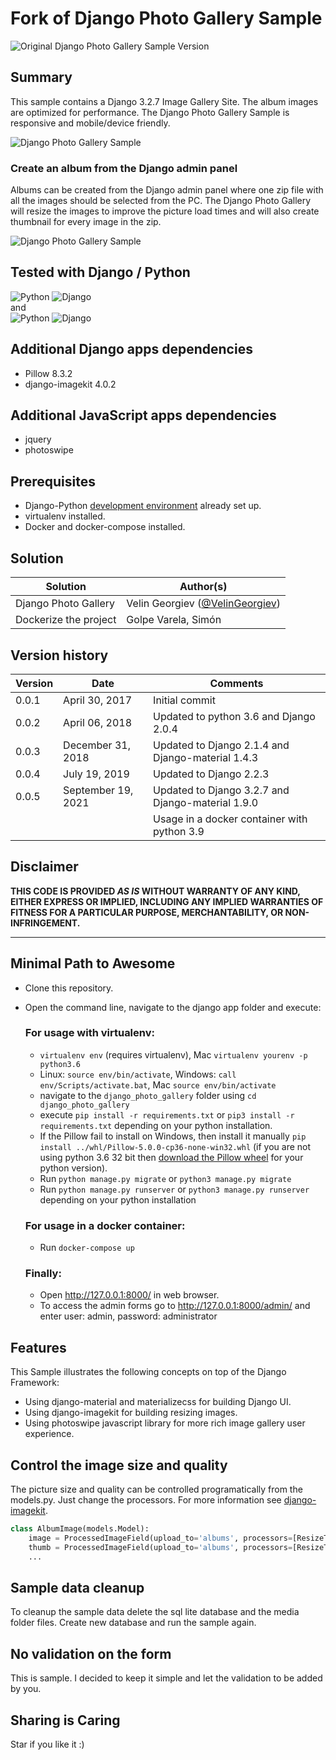 # Fork of Django Photo Gallery Sample #

![Original Django Photo Gallery Sample Version](https://img.shields.io/badge/Version-0.0.4-green.svg)

## Summary

This sample contains a Django 3.2.7 Image Gallery Site. The album images are optimized for performance. The Django Photo Gallery Sample is responsive and mobile/device friendly.

![Django Photo Gallery Sample](./assets/django_photo_gallery_explore.gif)

### Create an album from the Django admin panel

Albums can be created from the Django admin panel where one zip file with all the images should be selected from the PC. The Django Photo Gallery will resize the images to improve the picture load times and will also create thumbnail for every image in the zip.

![Django Photo Gallery Sample](./assets/django_photo_gallery_admin.gif)


## Tested with Django / Python
![Python](https://img.shields.io/badge/Python-3.6-green.svg)
![Django](https://img.shields.io/badge/Django-2.2.3-green.svg)  
and  
![Python](https://img.shields.io/badge/Python-3.9-green.svg)
![Django](https://img.shields.io/badge/Django-3.2.7-green.svg)  

## Additional Django apps dependencies
- Pillow 8.3.2
- django-imagekit 4.0.2

## Additional JavaScript apps dependencies
- jquery
- photoswipe

## Prerequisites

- Django-Python [development environment](https://www.djangoproject.com/start/) already set up.
- virtualenv installed.
- Docker and docker-compose installed.

## Solution

| Solution              | Author(s)                                                            |
| --------------------- | -------------------------------------------------------------------- |
| Django Photo Gallery  | Velin Georgiev ([@VelinGeorgiev](https://twitter.com/velingeorgiev)) |
| Dockerize the project | Golpe Varela, Simón                                                  |

## Version history

| Version | Date               | Comments                                          |
| ------- | ------------------ | ------------------------------------------------- |
| 0.0.1   | April 30, 2017     | Initial commit                                    |
| 0.0.2   | April 06, 2018     | Updated to python 3.6 and Django 2.0.4            |
| 0.0.3   | December 31, 2018  | Updated to Django 2.1.4 and Django-material 1.4.3 |
| 0.0.4   | July 19, 2019      | Updated to Django 2.2.3                           |
| 0.0.5   | September 19, 2021 | Updated to Django 3.2.7 and Django-material 1.9.0 |
|         |                    | Usage in a docker container with python 3.9       |

## Disclaimer
**THIS CODE IS PROVIDED *AS IS* WITHOUT WARRANTY OF ANY KIND, EITHER EXPRESS OR IMPLIED, INCLUDING ANY IMPLIED WARRANTIES OF FITNESS FOR A PARTICULAR PURPOSE, MERCHANTABILITY, OR NON-INFRINGEMENT.**

---

## Minimal Path to Awesome

- Clone this repository.
- Open the command line, navigate to the django app folder and execute:
  
    ### For usage with virtualenv:

    - `virtualenv env` (requires virtualenv), Mac `virtualenv yourenv -p python3.6`
    - Linux: `source env/bin/activate`, Windows: `call env/Scripts/activate.bat`, Mac `source env/bin/activate`
    - navigate to the `django_photo_gallery` folder using `cd django_photo_gallery`
    - execute `pip install -r requirements.txt` or `pip3 install -r requirements.txt` depending on your python installation. 
    - If the Pillow fail to install on Windows, then install it manually `pip install ../whl/Pillow-5.0.0-cp36-none-win32.whl` (if you are not using python 3.6 32 bit then  [download the Pillow wheel](http://www.lfd.uci.edu/~gohlke/pythonlibs/#pillow) for your python version).
    - Run `python manage.py migrate` or `python3 manage.py migrate`
    - Run `python manage.py runserver` or `python3 manage.py runserver` depending on your python installation
  
    ### For usage in a docker container:
    - Run `docker-compose up`

    ### Finally:
    - Open http://127.0.0.1:8000/ in web browser.
    - To access the admin forms go to http://127.0.0.1:8000/admin/ and enter user: admin, password: administrator

## Features

This Sample illustrates the following concepts on top of the Django Framework:

- Using django-material and materializecss for building Django UI.
- Using django-imagekit for building resizing images.
- Using photoswipe javascript library for more rich image gallery user experience.

## Control the image size and quality
The picture size and quality can be controlled programatically from the models.py. Just change the processors. For more information see [django-imagekit](https://github.com/matthewwithanm/django-imagekit).

```python
class AlbumImage(models.Model):
    image = ProcessedImageField(upload_to='albums', processors=[ResizeToFit(1280)], format='JPEG', options={'quality': 70})
    thumb = ProcessedImageField(upload_to='albums', processors=[ResizeToFit(300)], format='JPEG', options={'quality': 80})
    ...
```

## Sample data cleanup
To cleanup the sample data delete the sql lite database and the media folder files. Create new database and run the sample again.

## No validation on the form
This is sample. I decided to keep it simple and let the validation to be added by you.

## Sharing is Caring

Star if you like it :)
